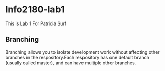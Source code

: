 # Info2180-lab1
This is Lab 1 For Patricia Surf

## Branching 

Branching allows you to isolate development work without
affecting other branches in the respository.Each respository
has one default branch (usually called master), and can have
multiple other branches.
